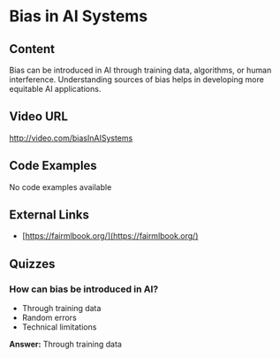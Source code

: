 # Bias in AI Systems

## Content

Bias can be introduced in AI through training data, algorithms, or human interference. Understanding sources of bias helps in developing more equitable AI applications.

## Video URL

http://video.com/biasInAISystems

## Code Examples

No code examples available

## External Links

- [https://fairmlbook.org/](https://fairmlbook.org/)

## Quizzes

### How can bias be introduced in AI?

- Through training data
- Random errors
- Technical limitations

**Answer:** Through training data